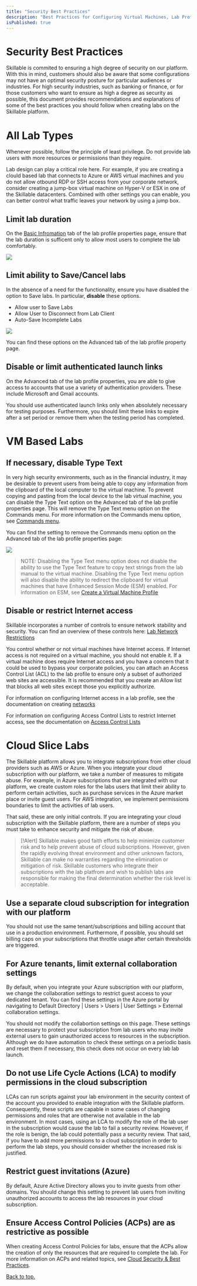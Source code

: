 ```yaml
---
title: "Security Best Practices"
description: "Best Practices for Configuring Virtual Machines, Lab Profile, and Cloud Subscriptions"
isPublished: true
---
```


# Security Best Practices

Skillable is commited to ensuring a high degree of security on our platform. With this in mind, customers should also be aware that some configurations 
may not have an optimal security posture for particular audiences or industries. For high security industries, such as banking or finance, or for those 
customers who want to ensure as high a degree as security as possible, this document provides recommendations and explanations of some of the best practices 
you should follow when creating labs on the Skillable platform.

# All Lab Types

Whenever possible, follow the principle of least privilege. Do not provide lab users with more resources or permissions than they require. 

Lab design can play a critical role here. For example, if you are creating a clould based lab that connects to Azure or AWS virtual machines and you do not allow otbound RDP or SSH access from your corporate network, consider creating a jump-box virtual machine on Hyper-V or ESX in one of the Skillable datacenters. Combined with other settings you can enable, you can better control what traffic leaves your network by using a jump box. 

## Limit lab duration

On the [Basic Infromation](https://docs.learnondemandsystems.com/lod/feature-focus/lab-profiles/create.md#basic-information) tab of the lab profile properties page, ensure that the lab duration is sufficent only to allow most users to complete 
the lab comfortably. 

![](images/DurationSettings.jpg)

## Limit ability to Save/Cancel labs

In the absence of a need for the functionality, ensure you have disabled the option to Save labs. In particular, **disable** these options.

 - Allow user to Save Labs
 - Allow User to Disconnect from Lab Client
 - Auto-Save Incomplete Labs

![](images/SaveCancelLabs.jpg)


You can find these options on the Advanced tab of the lab profile property page. 

## Disable or limit authenticated launch links

On the Advanced tab of the lab profile properties, you are able to give access to accounts that use a variety of authentication providers. These include Microsoft and Gmail accounts. 

You should use authenticated launch links only when absolutely necessary for testing purposes. Furthermore, you should limit these links to expire 
after a set period or remove them when the testing period has completed. 

# VM Based Labs

## If necessary, disable Type Text

In very high security environments, such as in the financial industry, it may be desirable to prevent users from being able to copy any information from 
the clipboard of the local computer to the virtual machine. To prevent copying and pasting from the local device to the lab virtual machine, you can disable the Type Text option on the Advanced tab of the lab profile properties page. This will remove the Type Text menu option on the Commands menu. For more information on the Commands menu option, see [Commands menu](https://docs.learnondemandsystems.com/lod/lab-interface.md#commands-menu). 

You can find the setting to remove the Commands menu option on the Advanced tab of the lab profile properties page:

![](images/TypeText.jpg)

 >NOTE: Disabling the Type Text menu option does not disable the ability to use the Type Text feature to copy text strings from the lab manual to the virtual 
machine. Disabling the Type Text menu option will also disable the ability to redirect the clipboard for virtual machines that have Enhanced Session Mode (ESM) enabled. For information on ESM, see [Create a Virtual Machine Profile ](https://docs.learnondemandsystems.com/lod/vm-profiles.md#hyper-v-1)

## Disable or restrict Internet access

Skillable incorporates a number of controls to ensure network stability and security. You can find an overview of these controls here: 
[Lab Network Restrictions](https://docs.learnondemandsystems.com/lod/lab-networks.md)

You control whether or not virtual machines have Internet access. If Internet access is not required on a virtual machine, you should not enable it. 
If a virtual machine does require Internet access and you have a concern that it could be used to bypass your corporate policies, you can attach an 
Access Control List (ACL) to the lab profile to ensure only a subset of authorized web sites are accessible. It is recommended that you create an Allow list that 
blocks all web sites except those you explicitly authorize.

For information on configuring Internet access in a lab profile, see the documentation on creating [networks](https://docs.learnondemandsystems.com/lod/feature-focus/lab-profiles/create.md#networks)

For information on configuring Access Control Lists to restrict Internet access, see the documentation on [Access Control Lists](https://docs.learnondemandsystems.com/lod/access-control-lists.md)
 
# Cloud Slice Labs 

The Skillable platform allows you to integrate subscriptions from other cloud providers such as AWS or Azure. When you integrate your cloud subscription with our platform, we take a number of measures to mitigate abuse. For example, in Azure subscriptions that are integrated with our platform, we create custom roles for the labs users that limit their ability to perform certain activities, such as purchase services in the Azure market place or invite guest users. For AWS integration, we implement permissions boundaries to limit the activities of lab users.

That said, these are only initial controls. If you are integrating your cloud subscription with the Skillable platform, there are a number of steps you must take to enhance security and mitigate the risk of abuse.

> [!Alert] Skillable makes good faith efforts to help minimize customer risk and to help prevent abuse of cloud subscriptions. However, given the rapidly evolving threat environment and other unknown factors, Skillable can make no warranties regarding the elimination or mitigation of risk. Skillable customers who integrate their subscriptions with the lab platfrom and wish to publish labs are responsible for making the final determination whether the risk level is acceptable.

## Use a separate cloud subscription for integration with our platform

You should not use the same tenant/subscriptions and billing account that use in a production environment. Furthermore, if possible, you should set billing caps on your subscriptions that throttle usage after certain thresholds are triggered. 

## For Azure tenants, limit external collaboration settings
By default, when you integrate your Azure subscription with our platform, we change the collaboration settings to restrict guest access to your dedicated tenant. You can find these settings in the Azure portal by navigating to Default Directory | Users > Users | User Settings > External collaboration settings.  

You should not modify the collabortion settings on this page. These settings are necessary to protect your subscription from lab users who may invite external users to gain unauthorized access to resources in the subscription. Although we do have automation to check these settings on a periodic basis and reset them if necessary, this check does not occur on every lab lab launch. 


## Do not use Life Cycle Actions (LCA) to modify permissions in the cloud subscription

LCAs can run scripts against your lab environment in the security context of the account you provided to enable integration with the Skillable platform.
Consequently, these scripts are capable in some cases of changing permissions and roles that are otherwise not available in the lab environment. 
In most cases, using an LCA to modify the role of the lab user in the subscription would cause the lab to fail a security review. However, if the 
role is benign, the lab could potentially pass a security review. That said, if you have to add more permissions to a cloud subscription in 
order to perform the lab steps, you should consider whether the increased risk is justified. 

## Restrict guest invitations (Azure)

By default, Azure Active Directory allows you to invite guests from other domains. You should change this setting to prevent lab users from 
inviting unauthorized accounts to access the lab resources in your cloud subscription. 

## Ensure Access Control Policies (ACPs) are as restrictive as possible

When creating Access Control Policies for labs, ensure that the ACPs allow the creation of only the resources that are required to 
complete the lab. For more information on ACPs and related topics, see [Cloud Security & Best Practices](https://docs.learnondemandsystems.com/lod/cloud-security/cloud-security-home.md). 



[Back to top.](#security-best-practices)
